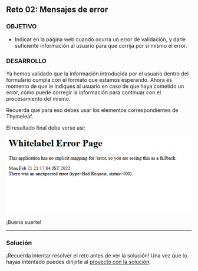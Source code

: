 ## Reto 02: Mensajes de error

### OBJETIVO

- Indicar en la página web cuando ocurra un error de validación, y darle suficiente información al usuario para que corrija por si mismo el error.

### DESARROLLO

Ya hemos validado que la información introducida por el usuario dentro del formulario cumpla con el formato que estamos esperando. Ahora es momento de que le indiques al usuario en caso de que haya cometido un error, cómo puede corregir la información para continuar con el procesamiento del mismo.

Recuerda que para eso debes usar los elementos correspondientes de Thymeleaf.

El resultado final debe verse así:

![imagen](img/img_01.png)

¡Buena suerte!


---

### Solución

¡Recuerda intentar resolver el reto antes de ver la solución! Una vez que lo hayas intentado puedes dirijirte al [proyecto con la solución](./solucion).